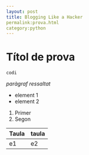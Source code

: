 ```yaml
---
layout: post
title: Blogging Like a Hacker
permalink:prova.html
category:python
---
```


# Títol de prova
`codi`

*paràgraf ressaltat*

* element 1
* element 2

1. Primer
2. Segon

Taula|taula
----|----
e1|e2

